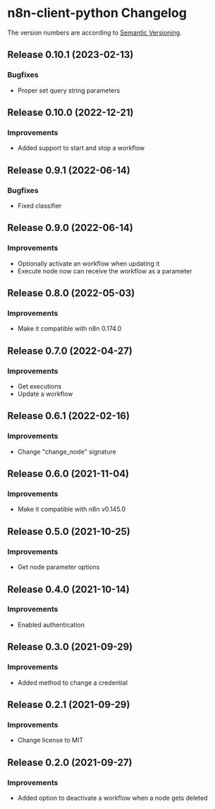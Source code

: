 # n8n-client-python Changelog
The version numbers are according to [Semantic Versioning](http://semver.org/).

## Release 0.10.1 (2023-02-13)
### Bugfixes
- Proper set query string parameters


## Release 0.10.0 (2022-12-21)
### Improvements
- Added support to start and stop a workflow


## Release 0.9.1 (2022-06-14)
### Bugfixes
- Fixed classifier


## Release 0.9.0 (2022-06-14)
### Improvements
- Optionally activate an workflow when updating it
- Execute node now can receive the workflow as a parameter


## Release 0.8.0 (2022-05-03)
### Improvements
- Make it compatible with n8n 0.174.0


## Release 0.7.0 (2022-04-27)
### Improvements
- Get executions
- Update a workflow


## Release 0.6.1 (2022-02-16)
### Improvements
- Change "change_node" signature


## Release 0.6.0 (2021-11-04)
### Improvements
- Make it compatible with n8n v0.145.0


## Release 0.5.0 (2021-10-25)
### Improvements
- Get node parameter options


## Release 0.4.0 (2021-10-14)
### Improvements
- Enabled authentication


## Release 0.3.0 (2021-09-29)
### Improvements
- Added method to change a credential


## Release 0.2.1 (2021-09-29)
### Improvements
- Change license to MIT


## Release 0.2.0 (2021-09-27)
### Improvements
- Added option to deactivate a workflow when a node gets deleted
